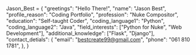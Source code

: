 Jason_Best = {
    "greetings": "Hello There!",
    "name": "Jason Best",
    "profile_reason": "Coding Portfolio",
    "profession": "Nuke Compositor",
    "education": "Self-taught Coder",
    "coding_language1": "Python",
    "coding_language2": "Java",
    "field_interests": ["Python for Nuke", "Web Development"],
    "additional_knowledge": ["Flask", "Django"],
    "contact_detials": { 
            "email": "bestcreate99@gmail.com", 
            "phone": "061 810 1781",
  },
}
